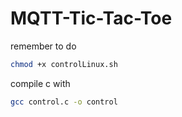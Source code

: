# MQTT-Tic-Tac-Toe

remember to do
```bash
chmod +x controlLinux.sh
```

compile c with
```bash
gcc control.c -o control
```